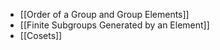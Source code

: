 - [[Order of a Group and Group Elements]]
- [[Finite Subgroups Generated by an Element]]
- [[Cosets]]